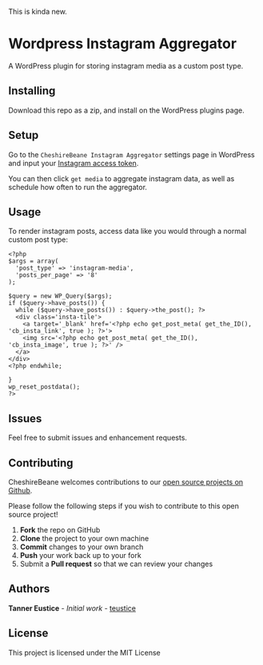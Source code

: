 This is kinda new.

# Wordpress Instagram Aggregator

A WordPress plugin for storing instagram media as a custom post type.

## Installing

Download this repo as a zip, and install on the WordPress plugins page.


## Setup

Go to the `CheshireBeane Instagram Aggregator` settings page in WordPress and input your [Instagram access token](https://www.instagram.com/developer/).

You can then click `get media` to aggregate instagram data, as well as schedule how often to run the aggregator.

## Usage

To render instagram posts, access data like you would through a normal custom post type:

```
<?php
$args = array(
  'post_type' => 'instagram-media',
  'posts_per_page' => '8'
);

$query = new WP_Query($args);
if ($query->have_posts()) {
  while ($query->have_posts()) : $query->the_post(); ?>
  <div class='insta-tile'>
    <a target='_blank' href='<?php echo get_post_meta( get_the_ID(), 'cb_insta_link', true ); ?>'>
    <img src='<?php echo get_post_meta( get_the_ID(), 'cb_insta_image', true ); ?>' />
  </a>
</div>
<?php endwhile;

}
wp_reset_postdata();
?>
```

## Issues

Feel free to submit issues and enhancement requests.

## Contributing

CheshireBeane welcomes contributions to our [open source projects on Github](https://github.com/CheshireBeane).

Please follow the following steps if you wish to contribute to this open source project!

 1. **Fork** the repo on GitHub
 2. **Clone** the project to your own machine
 3. **Commit** changes to your own branch
 4. **Push** your work back up to your fork
 5. Submit a **Pull request** so that we can review your changes


## Authors

**Tanner Eustice** - *Initial work* - [teustice](https://github.com/teustice)


## License

This project is licensed under the MIT License
